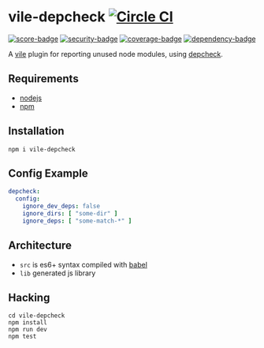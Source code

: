 # vile-depcheck [![Circle CI](https://circleci.com/gh/forthright/vile-depcheck.svg?style=svg&circle-token=af9b51dea76f191842f14db93644dc2d20cb2971)](https://circleci.com/gh/forthright/vile-depcheck)

[![score-badge](https://vile.io/api/v0/users/brentlintner/vile-depcheck/badges/score?token=uFywUmzZfbg6UboLzn6R)](https://vile.io/~/brentlintner/vile-depcheck) [![security-badge](https://vile.io/api/v0/users/brentlintner/vile-depcheck/badges/security?token=uFywUmzZfbg6UboLzn6R)](https://vile.io/~/brentlintner/vile-depcheck) [![coverage-badge](https://vile.io/api/v0/users/brentlintner/vile-depcheck/badges/coverage?token=uFywUmzZfbg6UboLzn6R)](https://vile.io/~/brentlintner/vile-depcheck) [![dependency-badge](https://vile.io/api/v0/users/brentlintner/vile-depcheck/badges/dependency?token=uFywUmzZfbg6UboLzn6R)](https://vile.io/~/brentlintner/vile-depcheck)

A [vile](https://vile.io) plugin for reporting unused node modules, using [depcheck](https://www.npmjs.com/package/depcheck).

## Requirements

- [nodejs](http://nodejs.org)
- [npm](http://npmjs.org)

## Installation

    npm i vile-depcheck

## Config Example

```yaml
depcheck:
  config:
    ignore_dev_deps: false
    ignore_dirs: [ "some-dir" ]
    ignore_deps: [ "some-match-*" ]
```

## Architecture

- `src` is es6+ syntax compiled with [babel](https://babeljs.io)
- `lib` generated js library

## Hacking

    cd vile-depcheck
    npm install
    npm run dev
    npm test
